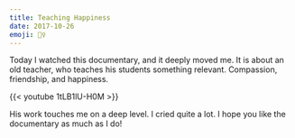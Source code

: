 ```yaml
---
title: Teaching Happiness
date: 2017-10-26
emoji: 🙋‍♀️
---
```

Today I watched this documentary, and it deeply moved me. It is about an old teacher, who teaches his students something relevant. Compassion, friendship, and happiness.

{{< youtube 1tLB1lU-H0M >}}

His work touches me on a deep level. I cried quite a lot. I hope you like the documentary as much as I do!